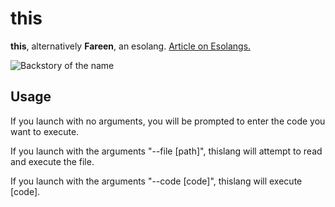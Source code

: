 # this
**this**, alternatively **Fareen**, an esolang. [Article on Esolangs.](https://esolangs.org/wiki/This)

![Backstory of the name](https://cdn.discordapp.com/attachments/853155168170147910/926630262488584262/unknown.png)

## Usage
If you launch with no arguments, you will be prompted to enter the code you want to execute.

If you launch with the arguments "--file [path]", thislang will attempt to read and execute the file.

If you launch with the arguments "--code [code]", thislang will execute [code].
